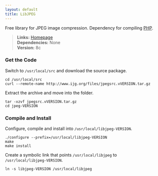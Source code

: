 ```yaml
---
layout: default
title: LibJPEG
---
```



Free library for JPEG image compression. Dependency for compiling [PHP](php.html).


> **Links:** [Homepage](http://www.ijg.org/)  
> **Dependencies:** None  
> **Version:** <span id="version">8c</span>


### Get the Code

Switch to `/usr/local/src` and download the source package.

	cd /usr/local/src
	curl --remote-name http://www.ijg.org/files/jpegsrc.vVERSION.tar.gz

Extract the archive and move into the folder.

	tar -xzvf jpegsrc.vVERSION.tar.gz
	cd jpeg-VERSION


### Compile and Install

Configure, compile and install into `/usr/local/libjpeg-VERSION`.

	./configure	--prefix=/usr/local/libjpeg-VERSION
	make
	make install

Create a symbolic link that points `/usr/local/libjpeg` to `/usr/local/libjpeg-VERSION`.

	ln -s libjpeg-VERSION /usr/local/libjpeg
